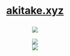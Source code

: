 <div align="center">
  <h1><a href="https://akitake.xyz/">akitake.xyz<a></p></h1>
  <img src="https://github-readme-stats.vercel.app/api?username=akitakedits&show_icons=true&theme=catppuccin_mocha" />
  <br></br>
  <a href="https://skillicons.dev">
    <img src="https://skillicons.dev/icons?i=powershell,bash,python,dotnet,git,github,githubactions,vscode,windows,linux,docker" />
    <br />
    <img src="https://skillicons.dev/icons?i=html,css,js,ts,react,nextjs" />
  </a>
</div>
